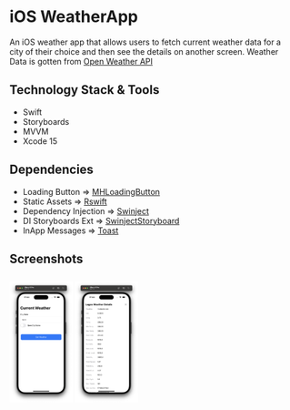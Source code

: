 #  iOS WeatherApp

An iOS weather app that allows users to fetch current weather data for a city of their choice and then see the details on another screen.
Weather Data is gotten from [Open Weather API](http://openweathermap.org/current)

## Technology Stack & Tools

* Swift
* Storyboards
* MVVM
* Xcode 15

## Dependencies

* Loading Button => [MHLoadingButton](https://github.com/twho/loading-buttons-ios.git)
* Static Assets => [Rswift](https://github.com/mac-cain13/R.swift)
* Dependency Injection => [Swinject](https://github.com/Swinject/Swinject.git)
* DI Storyboards Ext => [SwinjectStoryboard](https://github.com/Swinject/SwinjectStoryboard.git)
* InApp Messages => [Toast](https://github.com/scalessec/Toast-Swift.git)


## Screenshots
[<img src="/WeatherApp/Screenshots/1.png" align="center" width ="22%" hspace="0" vspace="10">](/WeatherApp/Screenshots/1.png)
[<img src="/WeatherApp/Screenshots/2.png" align="center" width ="22%" hspace="0" vspace="10">](/WeatherApp/Screenshots/2.png)

